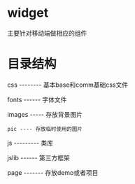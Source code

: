 # widget
主要针对移动端做相应的组件

# 目录结构

css -------- 基本base和comm基础css文件

fonts ------ 字体文件

images ----- 存放背景图片

    pic ---- 存放临时使用的图片

js --------- 类库

jslib ------ 第三方框架

page ------- 存放demo或者项目